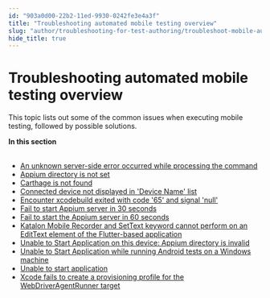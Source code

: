 ```yaml
---
id: "903a0d00-22b2-11ed-9930-0242fe3e4a3f"
title: "Troubleshooting automated mobile testing overview"
slug: "author/troubleshooting-for-test-authoring/troubleshoot-mobile-automated-testing/troubleshooting-automated-mobile-testing-overview"
hide_title: true
---
```


# <a id="id" class="anchor_top_offset"/><a id="ariaid-title1" class="anchor_top_offset"/>Troubleshooting automated mobile testing overview

<p xmlns="http://www.w3.org/1999/xhtml" className="p">This topic lists out some of the common issues when executing mobile testing, followed by possible solutions.</p> 
<nav xmlns="http://www.w3.org/1999/xhtml" role="navigation" className="related-links"><div className="linklist"><strong>In this section</strong><br /><br /><ul className="linklist"><li className="linklist"><a className="link" href="/docs/author/troubleshooting-for-test-authoring/troubleshoot-mobile-automated-testing/an-unknown-server-side-error-occurred-while-processing-the-command">An unknown server-side error occurred while processing the command</a></li><li className="linklist"><a className="link" href="/docs/author/troubleshooting-for-test-authoring/troubleshoot-mobile-automated-testing/appium-directory-is-not-set">Appium directory is not set</a></li><li className="linklist"><a className="link" href="/docs/author/troubleshooting-for-test-authoring/troubleshoot-mobile-automated-testing/carthage-is-not-found">Carthage is not found</a></li><li className="linklist"><a className="link" href="/docs/author/troubleshooting-for-test-authoring/troubleshoot-mobile-automated-testing/connected-device-not-displayed-in-device-name-list">Connected device not displayed in 'Device Name' list</a></li><li className="linklist"><a className="link" href="/docs/author/troubleshooting-for-test-authoring/troubleshoot-mobile-automated-testing/encounter-xcodebuild-exited-with-code-65-and-signal-null">Encounter xcodebuild exited with code '65' and signal 'null'</a></li><li className="linklist"><a className="link" href="/docs/author/troubleshooting-for-test-authoring/troubleshoot-mobile-automated-testing/fail-to-start-appium-server-in-30-seconds">Fail to start Appium server in 30 seconds</a></li><li className="linklist"><a className="link" href="/docs/author/troubleshooting-for-test-authoring/troubleshoot-mobile-automated-testing/fail-to-start-the-appium-server-in-60-seconds">Fail to start the Appium server in 60 seconds</a></li><li className="linklist"><a className="link" href="/docs/author/troubleshooting-for-test-authoring/troubleshoot-mobile-automated-testing/katalon-mobile-recorder-and-settext-keyword-cannot-perform-on-an-edittext-element-of-the-flutter-based-application">Katalon Mobile Recorder and SetText keyword cannot perform on an EditText element of the Flutter-based application</a></li><li className="linklist"><a className="link" href="/docs/author/troubleshooting-for-test-authoring/troubleshoot-mobile-automated-testing/unable-to-start-application-on-this-device-appium-directory-is-invalid">Unable to Start Application on this device: Appium directory is invalid</a></li><li className="linklist"><a className="link" href="/docs/author/troubleshooting-for-test-authoring/troubleshoot-mobile-automated-testing/unable-to-start-application-while-running-android-tests-on-a-windows-machine">Unable to Start Application while running Android tests on a Windows machine</a></li><li className="linklist"><a className="link" href="/docs/author/troubleshooting-for-test-authoring/troubleshoot-mobile-automated-testing/unable-to-start-application">Unable to start application</a></li><li className="linklist"><a className="link" href="/docs/author/troubleshooting-for-test-authoring/troubleshoot-mobile-automated-testing/xcode-fails-to-create-a-provisioning-profile-for-the-webdriveragentrunner-target">Xcode fails to create a provisioning profile for the WebDriverAgentRunner target</a></li></ul></div></nav> 
